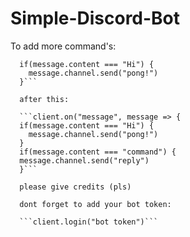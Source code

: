 # Simple-Discord-Bot

To add more command's:

```client.on("message", message => {
  if(message.content === "Hi") {
    message.channel.send("pong!")
  }```
  
  after this:
  
  ```client.on("message", message => {
  if(message.content === "Hi") {
    message.channel.send("pong!")
  }
  if(message.content === "command") {
  message.channel.send("reply")
  }```
  
  please give credits (pls)
  
  dont forget to add your bot token:
  
  ```client.login("bot token")```
